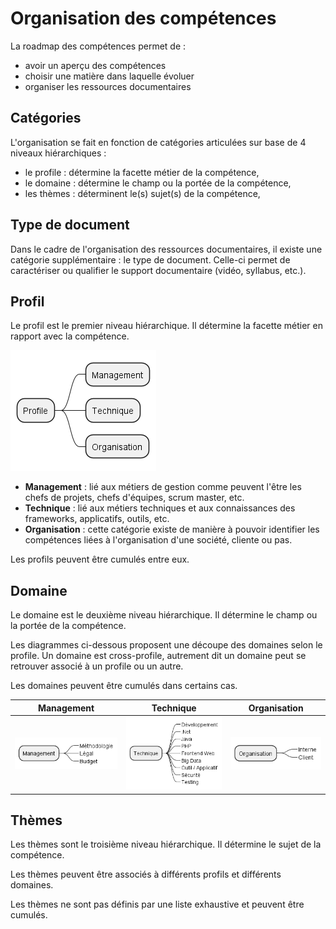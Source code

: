 # Organisation des compétences

La roadmap des compétences permet de :
- avoir un aperçu des compétences
- choisir une matière dans laquelle évoluer 
- organiser les ressources documentaires

## Catégories

L'organisation se fait en fonction de catégories articulées sur base de 4 niveaux hiérarchiques :

- le profile : détermine la facette métier de la compétence,
- le domaine : détermine le champ ou la portée de la compétence,
- les thèmes : déterminent le(s) sujet(s) de la compétence,

## Type de document

Dans le cadre de l'organisation des ressources documentaires, il existe une catégorie supplémentaire : le type de document. Celle-ci permet de caractériser ou qualifier le support documentaire (vidéo, syllabus, etc.).

## Profil

Le profil est le premier niveau hiérarchique. Il détermine la facette métier en rapport avec la compétence.

![profile](out/diagram/profile/profile.png)

- **Management** : lié aux métiers de gestion comme peuvent l'être les chefs de projets, chefs d'équipes, scrum master, etc.
- **Technique** : lié aux métiers techniques et aux connaissances des frameworks, applicatifs, outils, etc.
- **Organisation** : cette catégorie existe de manière à pouvoir identifier les compétences liées à l'organisation d'une société, cliente ou pas.

Les profils peuvent être cumulés entre eux.

## Domaine

Le domaine est le deuxième niveau hiérarchique. Il détermine le champ ou la portée de la compétence.

Les diagrammes ci-dessous proposent une découpe des domaines selon le profile. Un domaine est cross-profile, autrement dit un domaine peut se retrouver associé à un profile ou un autre.

Les domaines peuvent être cumulés dans certains cas.

| Management | Technique | Organisation |
|:--:|:--:|:--:|
| ![management](out/diagram/domaine/management/management.png) | ![Technique](out/diagram/domaine/technique/technique.png) | ![organisation](out/diagram/domaine/organisation/organisation.png) |

## Thèmes

Les thèmes sont le troisième niveau hiérarchique. Il détermine le sujet de la compétence.

Les thèmes peuvent être associés à différents profils et différents domaines.

Les thèmes ne sont pas définis par une liste exhaustive et peuvent être cumulés.